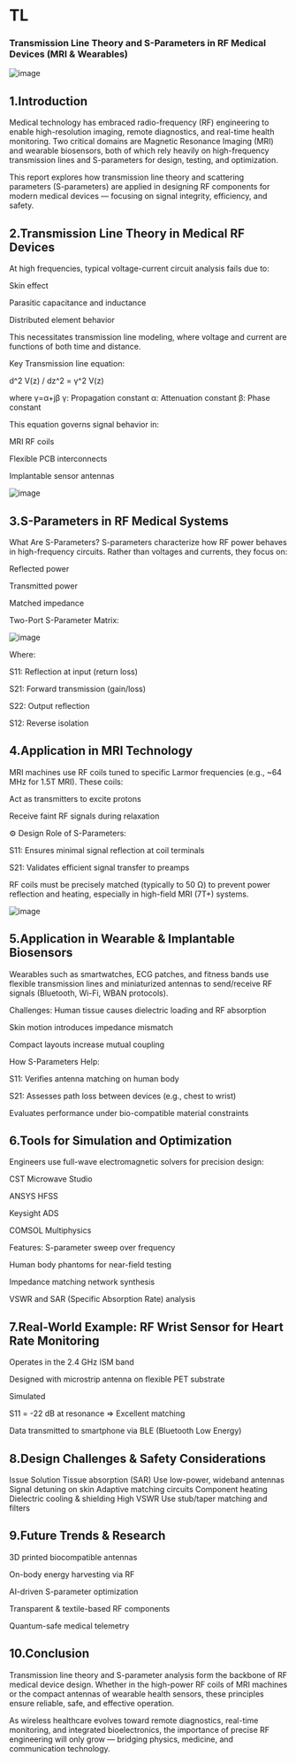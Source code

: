 # TL
### Transmission Line Theory and S-Parameters in RF Medical Devices (MRI & Wearables)

![image](https://github.com/user-attachments/assets/d28fc080-ec44-444f-973c-3e930ff02ed0)

## 1.Introduction

Medical technology has embraced radio-frequency (RF) engineering to enable high-resolution imaging, remote diagnostics, and real-time health monitoring. Two critical domains are Magnetic Resonance Imaging (MRI) and wearable biosensors, both of which rely heavily on high-frequency transmission lines and S-parameters for design, testing, and optimization.

This report explores how transmission line theory and scattering parameters (S-parameters) are applied in designing RF components for modern medical devices — focusing on signal integrity, efficiency, and safety.

## 2.Transmission Line Theory in Medical RF Devices

At high frequencies, typical voltage-current circuit analysis fails due to:

Skin effect

Parasitic capacitance and inductance

Distributed element behavior

This necessitates transmission line modeling, where voltage and current are functions of both time and distance.

Key Transmission line equation:

d^2 V(z) / dz^2 = γ^2 V(z)

where γ=α+jβ
γ: Propagation constant
α: Attenuation constant
β: Phase constant

This equation governs signal behavior in:

MRI RF coils

Flexible PCB interconnects

Implantable sensor antennas

![image](https://github.com/user-attachments/assets/60048dc8-c610-4cce-ba0a-f8a927937779)

## 3.S-Parameters in RF Medical Systems

What Are S-Parameters?
S-parameters characterize how RF power behaves in high-frequency circuits. Rather than voltages and currents, they focus on:

Reflected power

Transmitted power

Matched impedance

Two-Port S-Parameter Matrix:

![image](https://github.com/user-attachments/assets/b68c7583-64a7-4efa-9e5b-8260699e35e0)

Where:

S11: Reflection at input (return loss)

S21: Forward transmission (gain/loss)

S22: Output reflection

S12: Reverse isolation

## 4.Application in MRI Technology
MRI machines use RF coils tuned to specific Larmor frequencies (e.g., ~64 MHz for 1.5T MRI). These coils:

Act as transmitters to excite protons

Receive faint RF signals during relaxation

⚙️ Design Role of S-Parameters:

S11: Ensures minimal signal reflection at coil terminals

S21: Validates efficient signal transfer to preamps

RF coils must be precisely matched (typically to 50 Ω) to prevent power reflection and heating, especially in high-field MRI (7T+) systems.

![image](https://github.com/user-attachments/assets/85f37e85-113b-4543-b0bd-6e6abc9d43d2)

## 5.Application in Wearable & Implantable Biosensors
Wearables such as smartwatches, ECG patches, and fitness bands use flexible transmission lines and miniaturized antennas to send/receive RF signals (Bluetooth, Wi-Fi, WBAN protocols).

Challenges:
Human tissue causes dielectric loading and RF absorption

Skin motion introduces impedance mismatch

Compact layouts increase mutual coupling

How S-Parameters Help:

S11: Verifies antenna matching on human body

S21: Assesses path loss between devices (e.g., chest to wrist)

Evaluates performance under bio-compatible material constraints

## 6.Tools for Simulation and Optimization
Engineers use full-wave electromagnetic solvers for precision design:

CST Microwave Studio

ANSYS HFSS

Keysight ADS

COMSOL Multiphysics

Features:
S-parameter sweep over frequency

Human body phantoms for near-field testing

Impedance matching network synthesis

VSWR and SAR (Specific Absorption Rate) analysis

## 7.Real-World Example: RF Wrist Sensor for Heart Rate Monitoring
Operates in the 2.4 GHz ISM band

Designed with microstrip antenna on flexible PET substrate

Simulated 

S11 = -22 dB at resonance ⇒ Excellent matching

Data transmitted to smartphone via BLE (Bluetooth Low Energy)

## 8.Design Challenges & Safety Considerations
Issue	Solution
Tissue absorption (SAR)	Use low-power, wideband antennas
Signal detuning on skin	Adaptive matching circuits
Component heating	Dielectric cooling & shielding
High VSWR	Use stub/taper matching and filters

## 9.Future Trends & Research
3D printed biocompatible antennas

On-body energy harvesting via RF

AI-driven S-parameter optimization

Transparent & textile-based RF components

Quantum-safe medical telemetry


## 10.Conclusion
Transmission line theory and S-parameter analysis form the backbone of RF medical device design. Whether in the high-power RF coils of MRI machines or the compact antennas of wearable health sensors, these principles ensure reliable, safe, and effective operation.

As wireless healthcare evolves toward remote diagnostics, real-time monitoring, and integrated bioelectronics, the importance of precise RF engineering will only grow — bridging physics, medicine, and communication technology.














